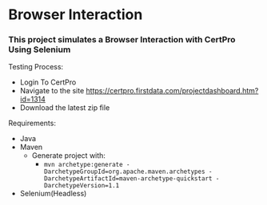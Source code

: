 # Browser Interaction
### This project simulates a Browser Interaction with CertPro Using Selenium

Testing Process:
* Login To CertPro
* Navigate to the site https://certpro.firstdata.com/projectdashboard.htm?id=1314
* Download the latest zip file  
  
Requirements:
* Java
* Maven
	* Generate project with:
		* ```mvn archetype:generate -DarchetypeGroupId=org.apache.maven.archetypes -DarchetypeArtifactId=maven-archetype-quickstart -DarchetypeVersion=1.1```
* Selenium(Headless)
